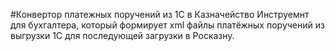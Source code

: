 #Конвертор платежных поручений из 1С в Казначейство
Инструемнт для бухгалтера, который формирует xml файлы платёжных поручений из выгрузки 1С для последующей загрузки в Росказну.